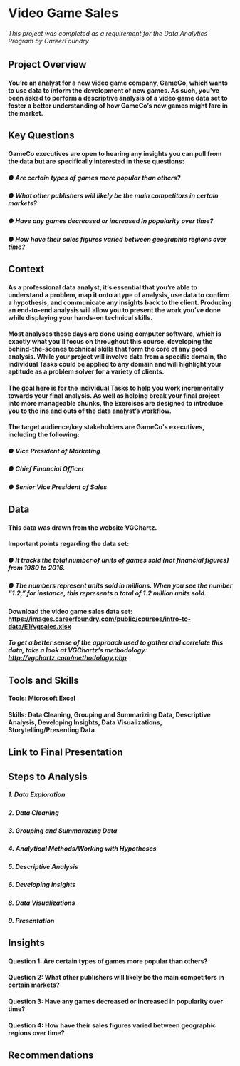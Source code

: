 # Video Game Sales
###### This project was completed as a requirement for the Data Analytics Program by CareerFoundry

## Project Overview

#### You’re an analyst for a new video game company, GameCo, which wants to use data to inform the development of new games. As such, you’ve been asked to perform a descriptive analysis of a video game data set to foster a better understanding of how GameCo’s new games might fare in the market.

## Key Questions
#### GameCo executives are open to hearing any insights you can pull from the data but are specifically interested in these questions:
##### ● Are certain types of games more popular than others?
##### ● What other publishers will likely be the main competitors in certain markets?
##### ● Have any games decreased or increased in popularity over time?
##### ● How have their sales figures varied between geographic regions over time?

## Context

#### As a professional data analyst, it’s essential that you’re able to understand a problem, map it onto a type of analysis, use data to confirm a hypothesis, and communicate any insights back to the client. Producing an end-to-end analysis will allow you to present the work you’ve done while displaying your hands-on technical skills.
#### Most analyses these days are done using computer software, which is exactly what you’ll focus on throughout this course, developing the behind-the-scenes technical skills that form the core of any good analysis. While your project will involve data from a specific domain, the individual Tasks could be applied to any domain and will highlight your aptitude as a problem solver for a variety of clients.
#### The goal here is for the individual Tasks to help you work incrementally towards your final analysis. As well as helping break your final project into more manageable chunks, the Exercises are designed to introduce you to the ins and outs of the data analyst’s workflow.
#### The target audience/key stakeholders are GameCo's executives, including the following:
##### ● Vice President of Marketing
##### ● Chief Financial Officer
##### ● Senior Vice President of Sales

## Data

#### This data was drawn from the website VGChartz.

#### Important points regarding the data set:
##### ● It tracks the total number of units of games sold (not financial figures) from 1980 to 2016.
##### ● The numbers represent units sold in millions. When you see the number “1.2,” for instance, this represents a total of 1.2 million units sold.
#### Download the video game sales data set: https://images.careerfoundry.com/public/courses/intro-to-data/E1/vgsales.xlsx
##### To get a better sense of the approach used to gather and correlate this data, take a look at VGChartz’s methodology: http://vgchartz.com/methodology.php


## Tools and Skills
#### Tools: Microsoft Excel
#### Skills: Data Cleaning, Grouping and Summarizing Data, Descriptive Analysis, Developing Insights, Data Visualizations, Storytelling/Presenting Data

## Link to Final Presentation

## Steps to Analysis

##### 1. Data Exploration
##### 2. Data Cleaning
##### 3. Grouping and Summarazing Data
##### 4. Analytical Methods/Working with Hypotheses
##### 5. Descriptive Analysis
##### 6. Developing Insights
##### 8. Data Visualizations
##### 9. Presentation

## Insights

#### Question 1: Are certain types of games more popular than others?
#### Question 2: What other publishers will likely be the main competitors in certain markets?
#### Question 3: Have any games decreased or increased in popularity over time?
#### Question 4: How have their sales figures varied between geographic regions over time?



## Recommendations
